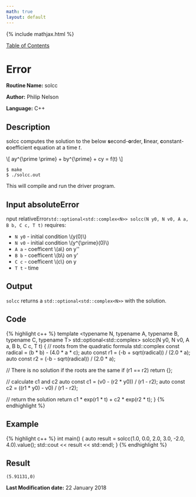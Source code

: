 ```yaml
---
math: true
layout: default
---
```


{% include mathjax.html %}

<a href="https://philipnelson5.github.io/class-projects/MATH5620_NumericalSolutionsOfDifferentialEquations/SoftwareManual"> Table of Contents </a>
# Error

**Routine Name:** solcc

**Author:** Philip Nelson

**Language:** C++

## Description

solcc computes the solution to the below **s**econd-**o**rder, **l**inear, **c**onstant-**c**oefficient equation at a time _t_.

\\[ ay^{\prime \prime} + by^{\prime} + cy = f(t) \\]

```
$ make
$ ./solcc.out
```

This will compile and run the driver program.

## Input absoluteError

nput relativeError`std::optional<std::complex<N>> solcc(N y0, N v0, A a, B b, C c, T t)`  requires:
* `N y0` - initial condition \\(y(0)\\)
* `N v0` - initial condition \\(y^{\prime}(0)\\)
* `A a` - coefficent \\(a\\) on y''
* `B b` - coefficent \\(b\\) on y'
* `C c` - coefficent \\(c\\) on y
* `T t` - time

## Output

`solcc` returns a `std::optional<std::complex<N>>` with the solution.

## Code
{% highlight c++ %}
template <typename N, typename A, typename B, typename C, typename T>
std::optional<std::complex<N>> solcc(N y0, N v0, A a, B b, C c, T t)
{
  // roots from the quadratic formula
  std::complex<N> const radical = (b * b) - (4.0 * a * c);
  auto const r1 = (-b + sqrt(radical)) / (2.0 * a);
  auto const r2 = (-b - sqrt(radical)) / (2.0 * a);

  // There is no solution if the roots are the same
  if (r1 == r2) return {};

  // calculate c1 and c2
  auto const c1 = (v0 - (r2 * y0)) / (r1 - r2);
  auto const c2 = ((r1 * y0) - v0) / (r1 - r2);

  // return the solution
  return c1 * exp(r1 * t) + c2 * exp(r2 * t);
}
{% endhighlight %}

## Example
{% highlight c++ %}
int main()
{
  auto result = solcc(1.0, 0.0, 2.0, 3.0, -2.0, 4.0).value();
  std::cout << result << std::endl;
}
{% endhighlight %}

## Result
```
(5.91131,0)
```
**Last Modification date:** 22 January 2018
